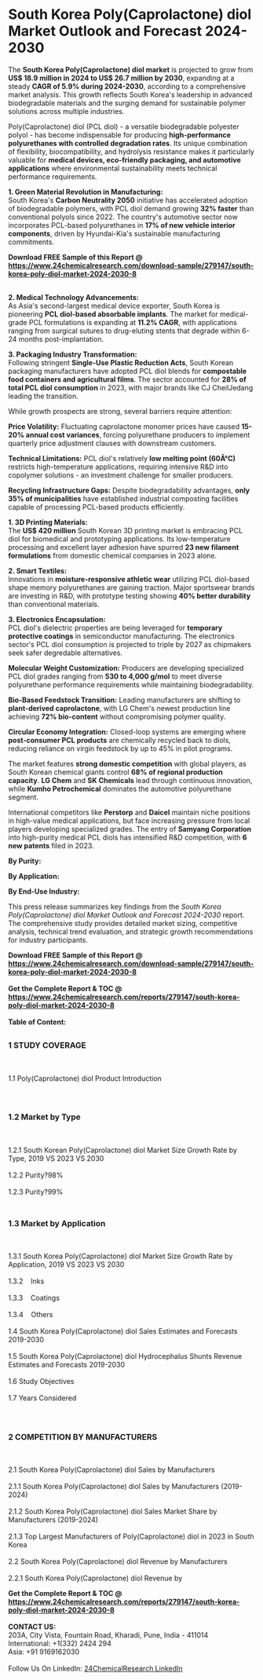 <h1>South Korea Poly(Caprolactone) diol Market Outlook and Forecast 2024-2030</h1><p>The <strong>South Korea Poly(Caprolactone) diol market</strong> is projected to grow from <strong>US$ 18.9 million in 2024 to US$ 26.7 million by 2030</strong>, expanding at a steady <strong>CAGR of 5.9% during 2024-2030</strong>, according to a comprehensive market analysis. This growth reflects South Korea's leadership in advanced biodegradable materials and the surging demand for sustainable polymer solutions across multiple industries.</p><p>Poly(Caprolactone) diol (PCL diol) - a versatile biodegradable polyester polyol - has become indispensable for producing <strong>high-performance polyurethanes with controlled degradation rates</strong>. Its unique combination of flexibility, biocompatibility, and hydrolysis resistance makes it particularly valuable for <strong>medical devices, eco-friendly packaging, and automotive applications</strong> where environmental sustainability meets technical performance requirements.</p><p><strong>1. Green Material Revolution in Manufacturing:</strong><br>
South Korea's <strong>Carbon Neutrality 2050</strong> initiative has accelerated adoption of biodegradable polymers, with PCL diol demand growing <strong>32% faster</strong> than conventional polyols since 2022. The country's automotive sector now incorporates PCL-based polyurethanes in <strong>17% of new vehicle interior components</strong>, driven by Hyundai-Kia's sustainable manufacturing commitments.</p><div><b>Download FREE Sample of this Report @ 
            <a href="https://www.24chemicalresearch.com/download-sample/279147/south-korea-poly-diol-market-2024-2030-8">
            https://www.24chemicalresearch.com/download-sample/279147/south-korea-poly-diol-market-2024-2030-8</a></b></div><br><p><strong>2. Medical Technology Advancements:</strong><br>
As Asia's second-largest medical device exporter, South Korea is pioneering <strong>PCL diol-based absorbable implants</strong>. The market for medical-grade PCL formulations is expanding at <strong>11.2% CAGR</strong>, with applications ranging from surgical sutures to drug-eluting stents that degrade within 6-24 months post-implantation.</p><p><strong>3. Packaging Industry Transformation:</strong><br>
Following stringent <strong>Single-Use Plastic Reduction Acts</strong>, South Korean packaging manufacturers have adopted PCL diol blends for <strong>compostable food containers and agricultural films</strong>. The sector accounted for <strong>28% of total PCL diol consumption</strong> in 2023, with major brands like CJ CheilJedang leading the transition.</p><p>While growth prospects are strong, several barriers require attention:</p><p><strong>Price Volatility:</strong> Fluctuating caprolactone monomer prices have caused <strong>15-20% annual cost variances</strong>, forcing polyurethane producers to implement quarterly price adjustment clauses with downstream customers.</p><p><strong>Technical Limitations:</strong> PCL diol's relatively <strong>low melting point (60Â°C)</strong> restricts high-temperature applications, requiring intensive R&amp;D into copolymer solutions - an investment challenge for smaller producers.</p><p><strong>Recycling Infrastructure Gaps:</strong> Despite biodegradability advantages, <strong>only 35% of municipalities</strong> have established industrial composting facilities capable of processing PCL-based products efficiently.</p><p><strong>1. 3D Printing Materials:</strong><br>
The <strong>US$ 420 million</strong> South Korean 3D printing market is embracing PCL diol for biomedical and prototyping applications. Its low-temperature processing and excellent layer adhesion have spurred <strong>23 new filament formulations</strong> from domestic chemical companies in 2023 alone.</p><p><strong>2. Smart Textiles:</strong><br>
Innovations in <strong>moisture-responsive athletic wear</strong> utilizing PCL diol-based shape memory polyurethanes are gaining traction. Major sportswear brands are investing in R&amp;D, with prototype testing showing <strong>40% better durability</strong> than conventional materials.</p><p><strong>3. Electronics Encapsulation:</strong><br>
PCL diol's dielectric properties are being leveraged for <strong>temporary protective coatings</strong> in semiconductor manufacturing. The electronics sector's PCL diol consumption is projected to triple by 2027 as chipmakers seek safer degredable alternatives.</p><p><strong>Molecular Weight Customization:</strong> Producers are developing specialized PCL diol grades ranging from <strong>530 to 4,000 g/mol</strong> to meet diverse polyurethane performance requirements while maintaining biodegradability.</p><p><strong>Bio-Based Feedstock Transition:</strong> Leading manufacturers are shifting to <strong>plant-derived caprolactone</strong>, with LG Chem's newest production line achieving <strong>72% bio-content</strong> without compromising polymer quality.</p><p><strong>Circular Economy Integration:</strong> Closed-loop systems are emerging where <strong>post-consumer PCL products</strong> are chemically recycled back to diols, reducing reliance on virgin feedstock by up to 45% in pilot programs.</p><p>The market features <strong>strong domestic competition</strong> with global players, as South Korean chemical giants control <strong>68% of regional production capacity</strong>. <strong>LG Chem</strong> and <strong>SK Chemicals</strong> lead through continuous innovation, while <strong>Kumho Petrochemical</strong> dominates the automotive polyurethane segment.</p><p>International competitors like <strong>Perstorp</strong> and <strong>Daicel</strong> maintain niche positions in high-value medical applications, but face increasing pressure from local players developing specialized grades. The entry of <strong>Samyang Corporation</strong> into high-purity medical PCL diols has intensified R&amp;D competition, with <strong>6 new patents</strong> filed in 2023.</p><p><strong>By Purity:</strong></p><p><strong>By Application:</strong></p><p><strong>By End-Use Industry:</strong></p><p>This press release summarizes key findings from the <em>South Korea Poly(Caprolactone) diol Market Outlook and Forecast 2024-2030</em> report. The comprehensive study provides detailed market sizing, competitive analysis, technical trend evaluation, and strategic growth recommendations for industry participants.</p><div><b>Download FREE Sample of this Report @ 
            <a href="https://www.24chemicalresearch.com/download-sample/279147/south-korea-poly-diol-market-2024-2030-8">
            https://www.24chemicalresearch.com/download-sample/279147/south-korea-poly-diol-market-2024-2030-8</a></b></div><br><div><b>Get the Complete Report & TOC @ 
            <a href="https://www.24chemicalresearch.com/reports/279147/south-korea-poly-diol-market-2024-2030-8">
            https://www.24chemicalresearch.com/reports/279147/south-korea-poly-diol-market-2024-2030-8</a></b></div><br>
            <b>Table of Content:</b><p><h2><span style="font-size:16px"><strong>1 STUDY COVERAGE</strong></span></h2><br />
<p>1.1 Poly(Caprolactone) diol Product Introduction</p><br />
<h2><span style="font-size:16px"><strong>1.2 Market by Type</strong></span></h2><br />
<p>1.2.1 South Korean Poly(Caprolactone) diol Market Size Growth Rate by Type, 2019 VS 2023 VS 2030<br /><br />
1.2.2 Purity?98%&nbsp;&nbsp; &nbsp;<br /><br />
1.2.3 Purity?99%<br /><br />
<h2><span style="font-size:16px"><strong>1.3 Market by Application</strong></span></h2><br />
<p>1.3.1 South Korea Poly(Caprolactone) diol Market Size Growth Rate by Application, 2019 VS 2023 VS 2030<br /><br />
1.3.2&nbsp;&nbsp; &nbsp;Inks<br /><br />
1.3.3&nbsp;&nbsp; &nbsp;Coatings<br /><br />
1.3.4&nbsp;&nbsp; &nbsp;Others<br /><br />
1.4 South Korea Poly(Caprolactone) diol Sales Estimates and Forecasts 2019-2030<br /><br />
1.5 South Korea Poly(Caprolactone) diol Hydrocephalus Shunts Revenue Estimates and Forecasts 2019-2030<br /><br />
1.6 Study Objectives<br /><br />
1.7 Years Considered</p><br />
<h2><span style="font-size:16px"><strong>2 COMPETITION BY MANUFACTURERS</strong></span></h2><br />
<p>2.1 South Korea Poly(Caprolactone) diol Sales by Manufacturers<br /><br />
2.1.1 South Korea Poly(Caprolactone) diol Sales by Manufacturers (2019-2024)<br /><br />
2.1.2 South Korea Poly(Caprolactone) diol Sales Market Share by Manufacturers (2019-2024)<br /><br />
2.1.3 Top Largest Manufacturers of Poly(Caprolactone) diol in 2023 in South Korea<br /><br />
2.2 South Korea Poly(Caprolactone) diol Revenue by Manufacturers<br /><br />
2.2.1 South Korea Poly(Caprolactone) diol Revenue by</p><div><b>Get the Complete Report & TOC @ 
            <a href="https://www.24chemicalresearch.com/reports/279147/south-korea-poly-diol-market-2024-2030-8">
            https://www.24chemicalresearch.com/reports/279147/south-korea-poly-diol-market-2024-2030-8</a></b></div><br><b>CONTACT US:</b><br>
            203A, City Vista, Fountain Road, Kharadi, Pune, India - 411014<br>
            International: +1(332) 2424 294<br>
            Asia: +91 9169162030 <br><br>
            Follow Us On LinkedIn: <a href="https://www.linkedin.com/company/24chemicalresearch/">24ChemicalResearch LinkedIn</a>